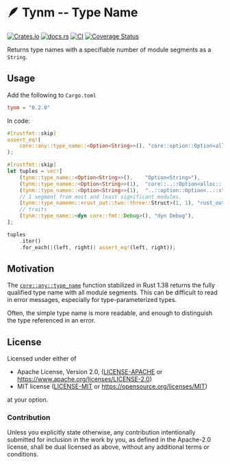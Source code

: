 # 🪶 Tynm -- Type Name

[![Crates.io](https://img.shields.io/crates/v/tynm.svg)](https://crates.io/crates/tynm)
[![docs.rs](https://img.shields.io/docsrs/tynm)](https://docs.rs/tynm)
[![CI](https://github.com/azriel91/tynm/workflows/CI/badge.svg)](https://github.com/azriel91/tynm/actions/workflows/ci.yml)
[![Coverage Status](https://codecov.io/gh/azriel91/tynm/branch/main/graph/badge.svg)](https://codecov.io/gh/azriel91/tynm)

Returns type names with a specifiable number of module segments as a `String`.

## Usage

Add the following to `Cargo.toml`

```toml
tynm = "0.2.0"
```

In code:

```rust
#[rustfmt::skip]
assert_eq!(
    core::any::type_name::<Option<String>>(), "core::option::Option<alloc::string::String>"
);

#[rustfmt::skip]
let tuples = vec![
    (tynm::type_name::<Option<String>>(),    "Option<String>"),
    (tynm::type_namem::<Option<String>>(1),  "core::..::Option<alloc::..::String>"),
    (tynm::type_namen::<Option<String>>(1),  "..::option::Option<..::string::String>"),
    // 1 segment from most and least significant modules.
    (tynm::type_namemn::<rust_out::two::three::Struct>(1, 1), "rust_out::..::three::Struct"),
    // traits
    (tynm::type_name::<dyn core::fmt::Debug>(), "dyn Debug"),
];

tuples
    .iter()
    .for_each(|(left, right)| assert_eq!(left, right));

```

## Motivation

The [`core::any::type_name`] function stabilized in Rust 1.38 returns the fully qualified type
name with all module segments. This can be difficult to read in error messages, especially for
type-parameterized types.

Often, the simple type name is more readable, and enough to distinguish the type referenced in
an error.

[`core::any::type_name`]: https://doc.rust-lang.org/std/any/fn.type_name.html

## License

Licensed under either of

* Apache License, Version 2.0, ([LICENSE-APACHE](LICENSE-APACHE) or https://www.apache.org/licenses/LICENSE-2.0)
* MIT license ([LICENSE-MIT](LICENSE-MIT) or https://opensource.org/licenses/MIT)

at your option.

### Contribution

Unless you explicitly state otherwise, any contribution intentionally
submitted for inclusion in the work by you, as defined in the Apache-2.0
license, shall be dual licensed as above, without any additional terms or
conditions.
